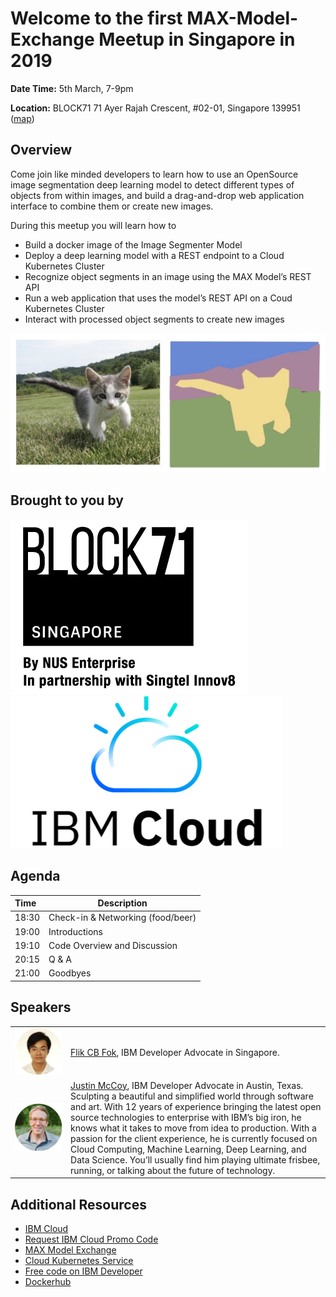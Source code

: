 # Welcome to the first MAX-Model-Exchange Meetup in Singapore in 2019


**Date Time:** 
5th March, 7-9pm 

**Location:** 
BLOCK71 71 Ayer Rajah Crescent, #02-01, Singapore 139951 ([map](https://www.google.com/maps/place/BLOCK71+Singapore/@1.2967926,103.786762,15z/data=!4m2!3m1!1s0x0:0x7b4dee0cac5594e3?ved=2ahUKEwiAyYmtm-XgAhWMA3IKHefoDnsQ_BIwCnoECAEQCA))


## Overview

Come join like minded developers to learn how to use an OpenSource image segmentation deep learning model to detect different types of objects from within images, and build a drag-and-drop web application interface to combine them or create new images. 

During this meetup you will learn how to 
* Build a docker image of the Image Segmenter Model
* Deploy a deep learning model with a REST endpoint to a Cloud Kubernetes Cluster
* Recognize object segments in an image using the MAX Model’s REST API
* Run a web application that uses the model’s REST API on a Coud Kubernetes Cluster
* Interact with processed object segments to create new images

![Image Segmentation Example](docs/images/image-segmentation.jpeg)

## Brought to you by
![BLOCK71](docs/images/block71.png)
![IBM Cloud](docs/images/ibm-cloud.png)

## Agenda
| Time | Description |
| :---- |- |
| 18:30 | Check-in & Networking (food/beer) |
| 19:00 | Introductions |
| 19:10 | Code Overview and Discussion |
| 20:15 | Q & A
| 21:00 | Goodbyes |


## Speakers
| | |
|:--------:|:----|
|<img src="docs/images/flik.png" alt="Flik Fok" width="800"/>| [Flik CB Fok](https://www.linkedin.com/in/flik-fok-588a542a/), IBM Developer Advocate in Singapore.
|<img src="docs/images/justin.png" alt="Justin McCoy" width="800"/>| [Justin McCoy](https://www.linkedin.com/in/mccoyjus/), IBM Developer Advocate in Austin, Texas. Sculpting a beautiful and simplified world through software and art. With 12 years of experience bringing the latest open source technologies to enterprise with IBM’s big iron, he knows what it takes to move from idea to production. With a passion for the client experience, he is currently focused on Cloud Computing, Machine Learning, Deep Learning, and Data Science. You’ll usually find him playing ultimate frisbee, running, or talking about the future of technology.|

## Additional Resources
* [IBM Cloud](https://cloud.ibm.com)
* [Request IBM Cloud Promo Code](https://ibm.biz/promo-code)
* [MAX Model Exchange](https://developer.ibm.com/exchanges/models/)
* [Cloud Kubernetes Service](https://cloud.ibm.com/containers-kubernetes/catalog/cluster)
* [Free code on IBM Developer](https://developer.ibm.com)
* [Dockerhub](https://hub.docker.com/)
